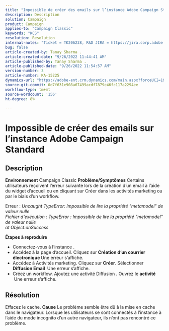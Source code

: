 ```yaml
---
title: "Impossible de créer des emails sur l’instance Adobe Campaign Standard"
description: Description
solution: Campaign
product: Campaign
applies-to: "Campaign Classic"
keywords: "KCS"
resolution: Resolution
internal-notes: "Ticket = TK206238, R&D JIRA = https://jira.corp.adobe.com/browse/CAMP-39887"
bug: false
article-created-by: Tanay Sharma .
article-created-date: "9/26/2022 11:44:41 AM"
article-published-by: Tanay Sharma .
article-published-date: "9/26/2022 11:54:57 AM"
version-number: 3
article-number: KA-15225
dynamics-url: "https://adobe-ent.crm.dynamics.com/main.aspx?forceUCI=1&pagetype=entityrecord&etn=knowledgearticle&id=1946d59a-903d-ed11-9db1-002248086735"
source-git-commit: 0d7f631e908a67499acdf7879e46fc117a2294ee
workflow-type: tm+mt
source-wordcount: '156'
ht-degree: 8%

---
```


# Impossible de créer des emails sur l’instance Adobe Campaign Standard

## Description

<b>Environnement</b>
Campaign Classic
<b>Problème/Symptômes</b>
Certains utilisateurs reçoivent l’erreur suivante lors de la création d’un email à l’aide du widget d’accueil ou en cliquant sur Créer dans les activités marketing ou par le biais d’un workflow.

Erreur : *Uncaught TypeError: Impossible de lire la propriété &quot;metamodel&quot; de valeur nulle
<br>Fichier d&#39;exécution : TypeError : Impossible de lire la propriété &quot;metamodel&quot; de valeur nulle
<br>at Object.onSuccess*



<b>Étapes à reproduire</b>

- Connectez-vous à l’instance .
- Accédez à la page d’accueil. Cliquez sur <b>Création d’un courrier électronique </b> Une erreur s’affiche.
- Accédez à Activités marketing. Cliquez sur <b>Créer</b>. Sélectionner <b>Diffusion Email </b> Une erreur s’affiche.
- Créez un workflow. Ajoutez une activité Diffusion . Ouvrez le <b>activité </b> Une erreur s’affiche.



## Résolution


Effacez le cache.
<b>Cause</b>
Le problème semble être dû à la mise en cache dans le navigateur. Lorsque les utilisateurs se sont connectés à l’instance à l’aide du mode incognito d’un autre navigateur, ils n’ont pas rencontré ce problème.
